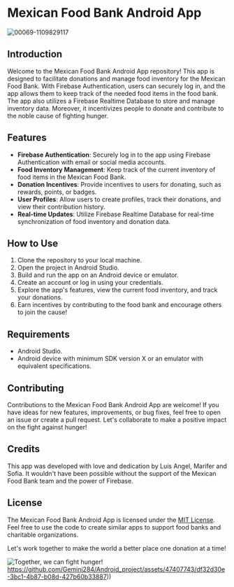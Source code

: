 # Mexican Food Bank Android App

![00069-1109829117](https://github.com/Gemini284/Android_project/assets/47407743/484ca066-e87a-4d10-be97-59d28a936f99)


## Introduction

Welcome to the Mexican Food Bank Android App repository! This app is designed to facilitate donations and manage food inventory for the Mexican Food Bank. With Firebase Authentication, users can securely log in, and the app allows them to keep track of the needed food items in the food bank. The app also utilizes a Firebase Realtime Database to store and manage inventory data. Moreover, it incentivizes people to donate and contribute to the noble cause of fighting hunger.

## Features

- **Firebase Authentication**: Securely log in to the app using Firebase Authentication with email or social media accounts.
- **Food Inventory Management**: Keep track of the current inventory of food items in the Mexican Food Bank.
- **Donation Incentives**: Provide incentives to users for donating, such as rewards, points, or badges.
- **User Profiles**: Allow users to create profiles, track their donations, and view their contribution history.
- **Real-time Updates**: Utilize Firebase Realtime Database for real-time synchronization of food inventory and donation data.

## How to Use

1. Clone the repository to your local machine.
2. Open the project in Android Studio.
3. Build and run the app on an Android device or emulator.
4. Create an account or log in using your credentials.
5. Explore the app's features, view the current food inventory, and track your donations.
6. Earn incentives by contributing to the food bank and encourage others to join the cause!

## Requirements

- Android Studio.
- Android device with minimum SDK version X or an emulator with equivalent specifications.

## Contributing

Contributions to the Mexican Food Bank Android App are welcome! If you have ideas for new features, improvements, or bug fixes, feel free to open an issue or create a pull request. Let's collaborate to make a positive impact on the fight against hunger!

## Credits

This app was developed with love and dedication by Luis Angel, Marifer and Sofia. It wouldn't have been possible without the support of the Mexican Food Bank team and the power of Firebase.

## License

The Mexican Food Bank Android App is licensed under the [MIT License](LICENSE). Feel free to use the code to create similar apps to support food banks and charitable organizations.

Let's work together to make the world a better place one donation at a time!

![Together, we can fight hunger!]([food_bank_image.jpg](https://github.com/Gemini284/Android_project/assets/47407743/df32d30e-3bc1-4b87-b08d-427b60b33887))https://github.com/Gemini284/Android_project/assets/47407743/df32d30e-3bc1-4b87-b08d-427b60b33887))
